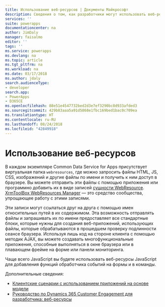 ```yaml
---
title: Использование веб-ресурсов | Документы Майкрософт
description: Сведения о том, как разработчики могут использовать веб-ресурсы в приложениях на основе модели.
services: ''
suite: powerapps
documentationcenter: na
author: JimDaly
manager: faisalmo
editor: ''
tags: ''
ms.service: powerapps
ms.devlang: na
ms.topic: article
ms.tgt_pltfrm: na
ms.workload: na
ms.date: 03/17/2018
ms.author: jdaly
search.audienceType:
- developer
search.app:
- PowerApps
- D365CE
ms.openlocfilehash: 88e51e4547732bed2d3e7ef3290bc8d933afded3
ms.sourcegitcommit: 429b83aaa5a91d5868e1fbc169bed1bac0c709ea
ms.translationtype: HT
ms.contentlocale: ru-RU
ms.lasthandoff: 08/24/2018
ms.locfileid: "42849918"
---
```

# <a name="use-web-resources"></a>Использование веб-ресурсов

В каждом экземпляре Common Data Service for Apps присутствует виртуальная папка `webresources`, где можно запросить файлы HTML, JS, CSS, изображений и другие файлы по имени и получить к ним доступ в браузере. Вы можете отправить эти файлы с помощью приложения или программно добавить их в виде записей [сущности WebResource](../common-data-service/reference/entities/webresource.md). [XrmToolBox WebResources Manager](https://www.xrmtoolbox.com/plugins/MsCrmTools.WebResourcesManager/) — это средство сообщества, упрощающее работу с этими записями.

Эти записи могут ссылаться друг на друга с помощью имен относительных путей в их содержимом. Эта возможность отправлять файлы и запрашивать их по имени предоставляет все стандартные блоки, которые нужны для создания веб-приложений, использующих файлы, которые обрабатываются в прошедшем проверку подлинности сеансе браузера. Используя лишь код на стороне клиента с помощью методик AJAX, вы можете создавать многофункциональные приложения, способные выполняться в окне браузера или в плавающем фрейме на форме или панели мониторинга. 

Чаще всего JavaScript вы будете использовать веб-ресурсы JavaScript для добавления функций обработчика событий на формы и в команды.

Дополнительные сведения:
- [Клиентские сценарии с использованием приложений на основе модели](client-scripting.md)
- [Руководство по Dynamics 365 Customer Engagement для разработчика: веб-ресурсы](/dynamics365/customer-engagement/developer/web-resources)
